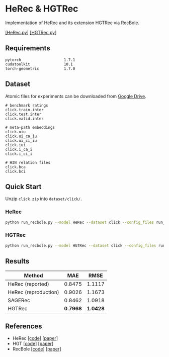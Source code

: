 # HeRec & HGTRec

Implementation of HeRec and its extension HGTRec via RecBole.

[[HeRec.py]](recbole/model/general_recommender/herec.py) [[HGTRec.py]](recbole/model/general_recommender/hgtrec.py)

## Requirements

```
pytorch                   1.7.1
cudatoolkit               10.1
torch-geometric           1.7.0
```

## Dataset

Atomic files for experiments can be downloaded from [Google Drive](https://drive.google.com/file/d/14sYcCp8PJRfZpdu7MGwrSTeOkgpfdj_x/view?usp=sharing).

```
# benchmark ratings
click.train.inter
click.test.inter
click.valid.inter

# meta-path embeddings
click.uiu
click.ui_ca_iu
click.ui_ci_iu
click.iui
click.i_ca_i
click.i_ci_i

# HIN relation files
click.bca
click.bci
```

## Quick Start

Unzip `click.zip` into `dataset/click/`.

### HeRec

```bash
python run_recbole.py --model HeRec --dataset click --config_files run_herec.yaml
```

### HGTRec

```bash
python run_recbole.py --model HGTRec --dataset click --config_files run_hgtrec.yaml
```

## Results

|Method|MAE|RMSE|
|-|-|-|
|HeRec (reported)|0.8475|1.1117|
|HeRec (reproduction)|0.9026|1.1673|
|SAGERec|0.8462|1.0918|
|HGTRec|**0.7968**|**1.0428**|

## References

* HeRec [[code]](https://github.com/librahu/HERec) [[paper]](https://arxiv.org/abs/1711.10730)
* HGT [[code]](https://github.com/acbull/pyHGT) [[paper]](https://arxiv.org/abs/2003.01332)
* RecBole [[code]](https://github.com/RUCAIBox/RecBole) [[paper]](https://arxiv.org/abs/2011.01731)
